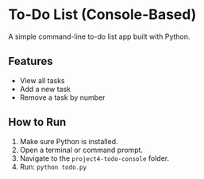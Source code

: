 # To-Do List (Console-Based)

A simple command-line to-do list app built with Python.

## Features
- View all tasks
- Add a new task
- Remove a task by number

## How to Run
1. Make sure Python is installed.
2. Open a terminal or command prompt.
3. Navigate to the `project4-todo-console` folder.
4. Run: `python todo.py`
